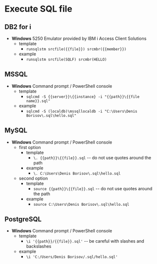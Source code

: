 # Execute SQL file

## DB2 for i

* **Windows** 5250 Emulator provided by IBM i Access Client Solutions
    * template
        * `runsqlstm srcfile({{file}}) srcmbr({{member}})`
    * example
        * `runsqlstm srcfile(SQLF) srcmbr(HELLO)`



## MSSQL

* **Windows** Command prompt / PowerShell console
    * template
        * `sqlcmd -S {{server}}\{{instance} -i "{{path}}\{{file name}}.sql"`
    * example
        * `sqlcmd -S (localdb)\mssqllocaldb -i "C:\Users\Denis Borisov\.sql\hello.sql"`



## MySQL

* **Windows** Command prompt / PowerShell console
    * first option
        * template
            * `\. {{path}}\{{file}}.sql` -- do not use quotes around the path
        * example
            * `\. C:\Users\Denis Borisov\.sql\hello.sql`
    * second option
        * template
            * `source {{path}}\{{file}}.sql` -- do not use quotes around the path
        * example
            * `source C:\Users\Denis Borisov\.sql\hello.sql`



## PostgreSQL

* **Windows** Command prompt / PowerShell console
    * template
        * `\i '{{path}}/{{file}}.sql'` -- be careful with slashes and backslashes
    * example
        * `\i 'C:/Users/Denis Borisov/.sql/hello.sql'`
